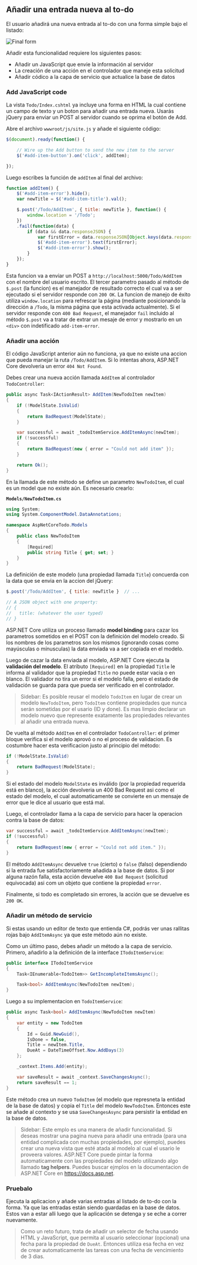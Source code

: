 ## Añadir una entrada nueva al to-do

El usuario añadirá una nueva entrada al to-do con una forma simple bajo el listado:

![Final form](final-form.png)

Añadir esta funcionalidad requiere los siguientes pasos:

* Añadir un JavaScript que envie la información al servidor
* La creación de una acción en el controlador que maneje esta solicitud
* Añadir códico a la capa de servicio que actualice la base de datos

### Add JavaScript code

La vista `Todo/Index.cshtml` ya incluye una forma en HTML la cual contiene un campo de texto y un boton para añadir una entrada nueva. Usarás jQuery para enviar un POST al servidor cuando se oprima el botón de Add.

Abre el archivo `wwwroot/js/site.js` y añade el siguiente código:

```javascript
$(document).ready(function() {

    // Wire up the Add button to send the new item to the server
    $('#add-item-button').on('click', addItem);

});
```

Luego escribes la función de `addItem` al final del archivo:

```javascript
function addItem() {
    $('#add-item-error').hide();
    var newTitle = $('#add-item-title').val();

    $.post('/Todo/AddItem', { title: newTitle }, function() {
        window.location = '/Todo';
    })
    .fail(function(data) {
        if (data && data.responseJSON) {
            var firstError = data.responseJSON[Object.keys(data.responseJSON)[0]];
            $('#add-item-error').text(firstError);
            $('#add-item-error').show();
        }
    });
}
```

Esta funcion va a enviar un POST a `http://localhost:5000/Todo/AddItem` con el nombre del usuario escrito. El tercer parametro pasado al método de `$.post` (la funcion) es el manejador de resultado correcto el cual va a ser ejecutado si el servidor responde con `200 OK`. La funcion de manejo de éxito utiliza `window.location` para refrescar la página (mediante posicionando la dirección a `/Todo`, la misma página que esta activada actualmente). Si el servidor responde con `400 Bad Request`, el manejador `fail` incluido al método `$.post` va a tratar de extrar un mesaje de error y mostrarlo en un `<div>` con indetificado `add-item-error`.

### Añadir una acción

El código JavaScript anterior aún no funciona, ya que no existe una accion que pueda manejar la ruta `/Todo/AddItem`. Si lo intentas ahora, ASP.NET Core devolveria un error `404 Not Found`.

Debes crear una nueva acción llamada `AddItem` al controlador `TodoController`:

```csharp
public async Task<IActionResult> AddItem(NewTodoItem newItem)
{
    if (!ModelState.IsValid)
    {
        return BadRequest(ModelState);
    }

    var successful = await _todoItemService.AddItemAsync(newItem);
    if (!successful)
    {
        return BadRequest(new { error = "Could not add item" });
    }

    return Ok();
}
```

En la llamada de este método se define un parametro `NewTodoItem`, el cual es un model que no existe aún.
Es necesario crearlo:

**`Models/NewTodoItem.cs`**

```csharp
using System;
using System.ComponentModel.DataAnnotations;

namespace AspNetCoreTodo.Models
{
    public class NewTodoItem
    {
        [Required]
        public string Title { get; set; }
    }
}
```

La definición de este modelo (una propiedad llamada `Title`) concuerda con la data que se envia en la accion del jQuery:

```javascript
$.post('/Todo/AddItem', { title: newTitle }  // ...

// A JSON object with one property:
// {
//   title: (whatever the user typed)
// }
```

ASP.NET Core utiliza un proceso llamado **model binding** para cazar los parametros sometidos en el POST con la definición del modelo creado. Si los nombres de los parametros son los mismos (ignorando cosas como mayúsculas o mínusculas) la data enviada va a ser copiada en el modelo.

Luego de cazar la data enviada al modelo, ASP.NET Core ejecuta la **validación del modelo**. El atributo `[Required]` en la propiedad `Title` le informa al validador que la propiedad `Title` no puede estar vacia o en blanco. El validador no tira un error si el modelo falla, pero el estado de validación se guarda para que pueda ser verificado en el controlador.

> Sidebar: Es posible reusar el modelo `TodoItem` en lugar de crear un modelo `NewTodoItem`, pero `TodoItem` contiene propiedades que nunca serán sometidas por el usario (ID y done). Es mas limpio declarar un modelo nuevo que represente exatamente las propiedades relevantes al añadir una entrada nueva.

De vuelta al método `AddItem` en el controlador `TodoController`: el primer bloque verifica si el modelo aprovó o no el proceso de validacion. Es costumbre hacer esta verificacion justo al principio del método:

```csharp
if (!ModelState.IsValid)
{
    return BadRequest(ModelState);
}
```

Si el estado del modelo `ModelState` es inválido (por la propiedad requerida está en blanco), la acción devolveria un 400 Bad Request asi como el estado del modelo, el cual automaticamente se convierte en un mensaje de error que le dice al usuario que está mal.

Luego, el controlador llama a la capa de servicio para hacer la operacion contra la base de datos:

```csharp
var successful = await _todoItemService.AddItemAsync(newItem);
if (!successful)
{
    return BadRequest(new { error = "Could not add item." });
}
```

El método `AddItemAsync` devuelve `true` (cierto) o `false` (falso) dependiendo si la entrada fue satisfactoriamente añadida a la base de datos. Si por alguna razón falla, esta acción devuelve `400 Bad Request` (solicitud equivocada) asi com un objeto que contiene la propiedad `error`.

Finalmente, si todo es completado sin errores, la acción que se devuelve es `200 OK`.

### Añadir un método de servicio

Si estas usando un editor de texto que entienda C#, podrás ver unas rallitas rojas bajo `AddItemAsync` ya que este método aún no existe.

Como un último paso, debes añadir un método a la capa de servicio. Primero, añadirlo a la definición de la interface `ITodoItemService`:

```csharp
public interface ITodoItemService
{
    Task<IEnumerable<TodoItem>> GetIncompleteItemsAsync();

    Task<bool> AddItemAsync(NewTodoItem newItem);
}
```

Luego a su implementacion en `TodoItemService`:

```csharp
public async Task<bool> AddItemAsync(NewTodoItem newItem)
{
    var entity = new TodoItem
    {
        Id = Guid.NewGuid(),
        IsDone = false,
        Title = newItem.Title,
        DueAt = DateTimeOffset.Now.AddDays(3)
    };

    _context.Items.Add(entity);

    var saveResult = await _context.SaveChangesAsync();
    return saveResult == 1;
}
```

Este método crea un nuevo `TodoItem` (el modelo que represneta la entidad de la base de datos) y copia el `Title` del modelo `NewTodoItem`. Entonces este se añade al contexto y se usa `SaveChangesAsync` para persistir la entidad en la base de datos.

> Sidebar: Este emplo es una manera de añadir funcionalidad. Si deseas mostrar una pagina nueva para añadir una entrada (para una entidad complicada con muchas propiedades, por ejemplo), puedes crear una nueva vista que esté atada al modelo al cual el usario le proveera valores. ASP.NET Core puede pintar la forma automaticamente con las propiedades del modelo utilizando algo llamado **tag helpers**. Puedes buscar ejmplos en la documentacion de ASP.NET Core en https://docs.asp.net.

### Pruebalo

Ejecuta la aplicacion y añade varias entradas al listado de to-do con la forma. Ya que las entradas están siendo guardadas en la base de datos. Estos van a estar alli luego que la aplicación se detenga y se eche a correr nuevamente.

> Como un reto futuro, trata de añadir un selector de fecha usando HTML y JavaScript, que permita al usuario seleccionar (opcional) una fecha para la propiedad de  `DueAt`. Entonces utiliza esa fecha en vez de crear automaticamente las tareas con una fecha de vencimiento de 3 dias.
